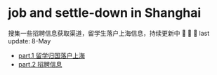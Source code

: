 # job and settle-down in Shanghai
搜集一些招聘信息获取渠道，留学生落户上海信息，持续更新中 :muscle: :muscle: :muscle:
last update: 8-May


- [part.1 留学归国落户上海](settle-down/readme.md)
- [part.2 招聘信息](Job/readme.md)
